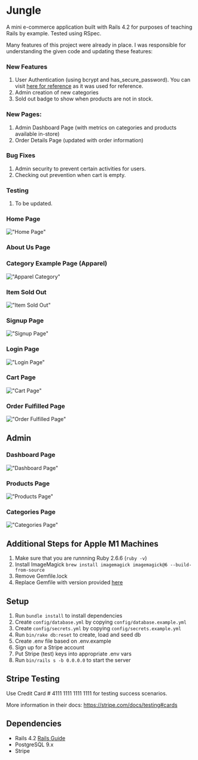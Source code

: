 # Jungle

A mini e-commerce application built with Rails 4.2 for purposes of teaching Rails by example. Tested using RSpec.

Many features of this project were already in place. I was responsible for understanding the given code and updating these features:

### New Features

1. User Authentication (using bcrypt and has_secure_password). You can visit [here for reference](https://gist.github.com/thebucknerlife/10090014) as it was used for reference.
2. Admin creation of new categories
3. Sold out badge to show when products are not in stock.

### New Pages:

1. Admin Dashboard Page (with metrics on categories and products available in-store)
2. Order Details Page (updated with order information)

### Bug Fixes

1. Admin security to prevent certain activities for users.
2. Checking out prevention when cart is empty.

### Testing

1. To be updated.

### Home Page

!["Home Page"](https://github.com/tackpablo/jungle-rails/blob/master/public/images/Home%20Page.png)

### About Us Page

### Category Example Page (Apparel)

!["Apparel Category"](<https://github.com/tackpablo/jungle-rails/blob/master/public/images/Category%20Example%20(Apparel)%20Page.png>)

### Item Sold Out

!["Item Sold Out"](https://github.com/tackpablo/jungle-rails/blob/master/public/images/Item%20Sold%20Out.png)

### Signup Page

!["Signup Page"](https://github.com/tackpablo/jungle-rails/blob/master/public/images/Signup%20Page.png)

### Login Page

!["Login Page"](https://github.com/tackpablo/jungle-rails/blob/master/public/images/Login%20Page.png)

### Cart Page

!["Cart Page"](https://github.com/tackpablo/jungle-rails/blob/master/public/images/Cart%20Page.png)

### Order Fulfilled Page

!["Order Fulfilled Page"](https://github.com/tackpablo/jungle-rails/blob/master/public/images/Order%20Fulfilled%20Page.png)

## Admin

### Dashboard Page

!["Dashboard Page"](https://github.com/tackpablo/jungle-rails/blob/master/public/images/Admin%20Dashboard%20Page.png)

### Products Page

!["Products Page"](https://github.com/tackpablo/jungle-rails/blob/master/public/images/Admin%20Products%20Page.png)

### Categories Page

!["Categories Page"](https://github.com/tackpablo/jungle-rails/blob/master/public/images/Admin%20Categories%20Page.png)

## Additional Steps for Apple M1 Machines

1. Make sure that you are runnning Ruby 2.6.6 (`ruby -v`)
1. Install ImageMagick `brew install imagemagick imagemagick@6 --build-from-source`
1. Remove Gemfile.lock
1. Replace Gemfile with version provided [here](https://gist.githubusercontent.com/FrancisBourgouin/831795ae12c4704687a0c2496d91a727/raw/ce8e2104f725f43e56650d404169c7b11c33a5c5/Gemfile)

## Setup

1. Run `bundle install` to install dependencies
2. Create `config/database.yml` by copying `config/database.example.yml`
3. Create `config/secrets.yml` by copying `config/secrets.example.yml`
4. Run `bin/rake db:reset` to create, load and seed db
5. Create .env file based on .env.example
6. Sign up for a Stripe account
7. Put Stripe (test) keys into appropriate .env vars
8. Run `bin/rails s -b 0.0.0.0` to start the server

## Stripe Testing

Use Credit Card # 4111 1111 1111 1111 for testing success scenarios.

More information in their docs: <https://stripe.com/docs/testing#cards>

## Dependencies

- Rails 4.2 [Rails Guide](http://guides.rubyonrails.org/v4.2/)
- PostgreSQL 9.x
- Stripe
